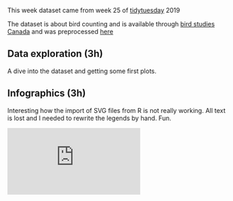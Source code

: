 This week dataset came from week 25 of [tidytuesday](https://github.com/rfordatascience/tidytuesday/tree/master/data/2019/2019-06-18) 2019

The dataset is about bird counting and is available through [bird studies Canada](https://www.birdscanada.org/index.jsp) 
and was preprocessed [here](https://sharleenw.rbind.io/post/hamilton_cbc_part_1/hamilton-christmas-bird-count-part-1/)


## Data exploration (3h)
A dive into the dataset and getting some first plots.

## Infographics (3h)
Interesting how the import of SVG files from R is not really working. All text is lost and I needed to rewrite the legends by hand. Fun.

![see the infographics](https://github.com/aponsero/Rvisualisations_tidytuesday/blob/master/week25_19/infographics/infographic_week25_19.pdf)
